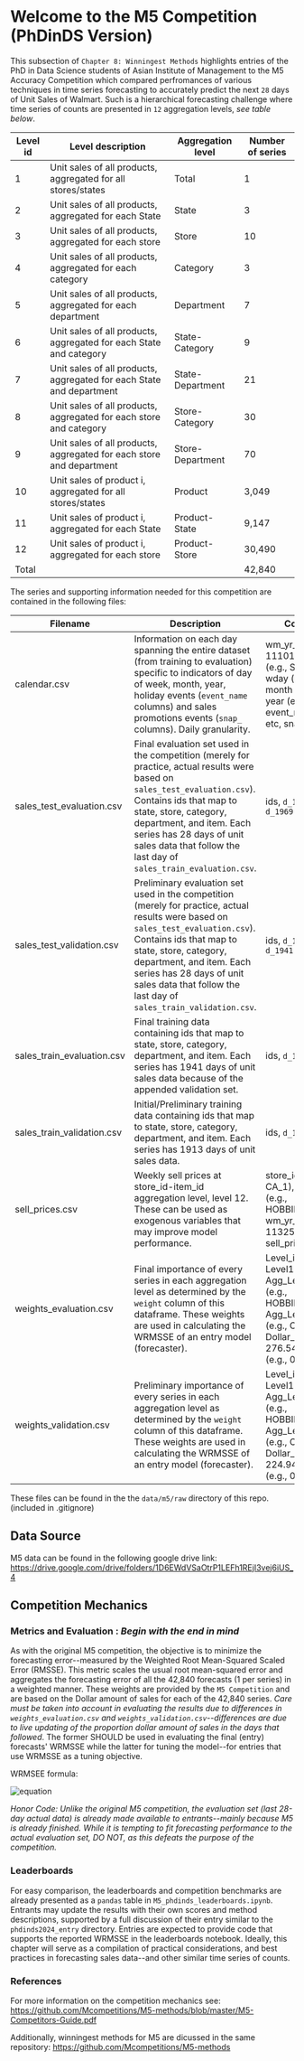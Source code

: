 # Welcome to the M5 Competition (PhDinDS Version)

This subsection of `Chapter 8: Winningest Methods` highlights entries of the PhD in Data Science students of Asian Institute of Management to the M5 Accuracy Competition which compared perfromances of various techniques in time series forecasting to accurately predict the next `28` days of Unit Sales of Walmart. Such is a hierarchical forecasting challenge where time series of counts are presented in `12` aggregation levels, *see table below*.

| Level id | Level description                                                    | Aggregation level | Number of series |
|----------|----------------------------------------------------------------------|-------------------|------------------|
| 1        | Unit sales of all products, aggregated for all stores/states         | Total             | 1                |
| 2        | Unit sales of all products, aggregated for each State                | State             | 3                |
| 3        | Unit sales of all products, aggregated for each store                | Store             | 10               |
| 4        | Unit sales of all products, aggregated for each category             | Category          | 3                |
| 5        | Unit sales of all products, aggregated for each department           | Department        | 7                |
| 6        | Unit sales of all products, aggregated for each State and category   | State-Category    | 9                |
| 7        | Unit sales of all products, aggregated for each State and department | State-Department  | 21               |
| 8        | Unit sales of all products, aggregated for each store and category   | Store-Category    | 30               |
| 9        | Unit sales of all products, aggregated for each store and department | Store-Department  | 70               |
| 10       | Unit sales of product i, aggregated for all stores/states            | Product           | 3,049            |
| 11       | Unit sales of product i, aggregated for each State                   | Product-State     | 9,147            |
| 12       | Unit sales of product i, aggregated for each store                   | Product-Store     | 30,490           |
| Total    |                                                                      |                   | 42,840           |

The series and supporting information needed for this competition are contained in the following files:

| Filename | Description | Columns |
|---|---|---|
| calendar.csv | Information on each day spanning the entire dataset (from training to evaluation) specific to indicators of day of week, month, year, holiday events (`event_name` columns) and sales promotions events (`snap_` columns).  Daily granularity. | wm_yr_wk (e.g., 11101), weekday (e.g., Saturday), wday (e.g., 1), month (e.g., 1), year (e.g., 2011), event_name_1 etc, snap_CA etc. |
| sales_test_evaluation.csv | Final evaluation set used in the competition (merely for practice, actual results were based on `sales_test_evaluation.csv`). Contains ids that map to state, store, category, department, and item. Each series has 28 days of unit sales data that follow the last day of `sales_train_evaluation.csv`. | ids, `d_1941` to `d_1969` |
| sales_test_validation.csv | Preliminary evaluation set used in the competition (merely for practice, actual results were based on `sales_test_evaluation.csv`). Contains ids that map to state, store, category, department, and item. Each series has 28 days of unit sales data that follow the last day of `sales_train_validation.csv`. | ids, `d_1914` to `d_1941` |
| sales_train_evaluation.csv | Final training data containing ids that map to state, store, category, department, and item. Each series has 1941 days of unit sales data because of the appended validation set. | ids, `d_1` to `d_1941` |
| sales_train_validation.csv | Initial/Preliminary training data containing ids that map to state, store, category, department, and item. Each series has 1913 days of unit sales data. | ids, `d_1` to `d_1913` |
| sell_prices.csv | Weekly sell prices at store_id-item_id aggregation level, level 12. These can be used as exogenous variables that may improve model performance. | store_id (e.g., CA_1), item_id (e.g., HOBBIES_1_001), wm_yr_wk (e.g., 11325), sell_price (9.58) |
| weights_evaluation.csv | Final importance of every series in each aggregation level as determined by the `weight` column of this dataframe. These weights are used in calculating the WRMSSE of an entry model (forecaster). | Level_id (e.g., Level12), Agg_Level_1 (e.g., HOBBIES_1_001), Agg_Level_2 (e.g., CA_1), Dollar_Sales (e.g., 276.54), weight (e.g., 0.000071) |
| weights_validation.csv | Preliminary importance of every series in each aggregation level as determined by the `weight` column of this dataframe. These weights are used in calculating the WRMSSE of an entry model (forecaster). | Level_id (e.g., Level12), Agg_Level_1 (e.g., HOBBIES_1_001), Agg_Level_2 (e.g., CA_1), Dollar_Sales (e.g., 224.94), weight (e.g., 0.000060) |

These files can be found in the the `data/m5/raw` directory of this repo. (included in .gitignore)

## Data Source

M5 data can be found in the following google drive link:
https://drive.google.com/drive/folders/1D6EWdVSaOtrP1LEFh1REjI3vej6iUS_4


## Competition Mechanics

### Metrics and Evaluation : *Begin with the end in mind*
As with the original M5 competition, the objective is to minimize the forecasting error--measured by the Weighted Root Mean-Squared Scaled Error (RMSSE). This metric scales the usual root mean-squared error and aggregates the forecasting error of all the 42,840 forecasts (1 per series) in a weighted manner. These weights are provided by the `M5 Competition` and are based on the Dollar amount of sales for each of the 42,840 series. *Care must be taken into account in evaluating the results due to differences in `weights_evaluation.csv` and `weights_validation.csv`--differences are due to live updating of the proportion dollar amount of sales in the days that followed*. The former SHOULD be used in evaluating the final (entry) forecasts' WRMSSE while the latter for tuning the model--for entries that use WRMSSE as a tuning objective.

WRMSEE formula:


![equation](https://latex.codecogs.com/png.image?%5Cdpi%7B80%7D%20%5Cbg_white%20%5Cinline%20%5Ctext%7BWRMSSE%7D%20=%20%5CSigma_%7Bi=1%7D%5E%7B42,840%7D%20w_i%20*%20%5Ctext%7BRMSSE%7D%20)
          
*Honor Code: Unlike the original M5 competition, the evaluation set (last 28-day actual data) is already made available to entrants--mainly because M5 is already finished. While it is tempting to fit forecasting performance to the actual evaluation set, DO NOT, as this defeats the purpose of the competition.*


### Leaderboards
For easy comparison, the leaderboards and competition benchmarks are already presented as a `pandas` table in `M5_phdinds_leaderboards.ipynb`. Entrants may update the results with their own scores and method descriptions, supported by a full discussion of their entry similar to the `phdinds2024_entry` directory. Entries are expected to provide code that supports the reported WRMSSE in the leaderboards notebook. Ideally, this chapter will serve as a compilation of practical considerations, and best practices in forecasting sales data--and other similar time series of counts.


### References
For more information on the competition mechanics see: https://github.com/Mcompetitions/M5-methods/blob/master/M5-Competitors-Guide.pdf

Additionally, winningest methods for M5 are dicussed in the same repository: https://github.com/Mcompetitions/M5-methods

